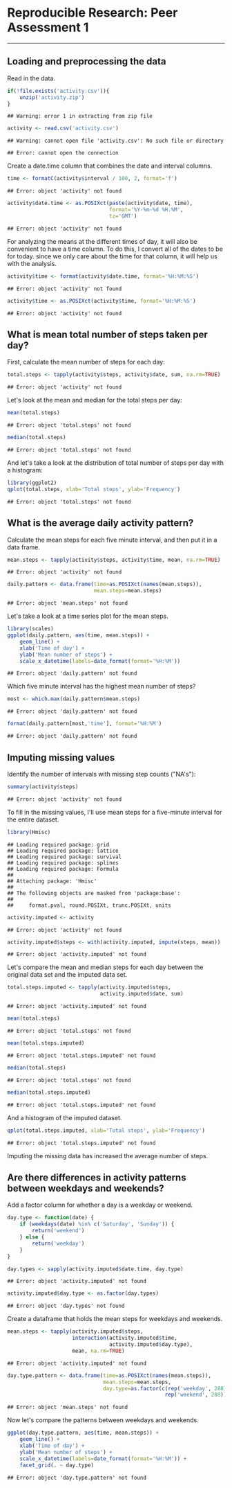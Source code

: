 # Reproducible Research: Peer Assessment 1

---



## Loading and preprocessing the data

Read in the data.

```r
if(!file.exists('activity.csv')){
    unzip('activity.zip')
}
```

```
## Warning: error 1 in extracting from zip file
```

```r
activity <- read.csv('activity.csv')
```

```
## Warning: cannot open file 'activity.csv': No such file or directory
```

```
## Error: cannot open the connection
```

Create a date.time column that combines the date and interval columns.

```r
time <- formatC(activity$interval / 100, 2, format='f')
```

```
## Error: object 'activity' not found
```

```r
activity$date.time <- as.POSIXct(paste(activity$date, time),
                                 format='%Y-%m-%d %H.%M',
                                 tz='GMT')
```

```
## Error: object 'activity' not found
```

For analyzing the means at the different times of day, it will also be convenient to have a time column. To do this, I convert all of the dates to be for today. since we only care about the time for that column, it will help us with the analysis.

```r
activity$time <- format(activity$date.time, format='%H:%M:%S')
```

```
## Error: object 'activity' not found
```

```r
activity$time <- as.POSIXct(activity$time, format='%H:%M:%S')
```

```
## Error: object 'activity' not found
```

## What is mean total number of steps taken per day?

First, calculate the mean number of steps for each day:

```r
total.steps <- tapply(activity$steps, activity$date, sum, na.rm=TRUE)
```

```
## Error: object 'activity' not found
```

Let's look at the mean and median for the total steps per day:

```r
mean(total.steps)
```

```
## Error: object 'total.steps' not found
```

```r
median(total.steps)
```

```
## Error: object 'total.steps' not found
```

And let's take a look at the distribution of total number of steps per day with a histogram:

```r
library(ggplot2)
qplot(total.steps, xlab='Total steps', ylab='Frequency')
```

```
## Error: object 'total.steps' not found
```


## What is the average daily activity pattern?

Calculate the mean steps for each five minute interval, and then put it in a data frame.

```r
mean.steps <- tapply(activity$steps, activity$time, mean, na.rm=TRUE)
```

```
## Error: object 'activity' not found
```

```r
daily.pattern <- data.frame(time=as.POSIXct(names(mean.steps)),
                            mean.steps=mean.steps)
```

```
## Error: object 'mean.steps' not found
```

Let's take a look at a time series plot for the mean steps.

```r
library(scales)
ggplot(daily.pattern, aes(time, mean.steps)) + 
    geom_line() +
    xlab('Time of day') +
    ylab('Mean number of steps') +
    scale_x_datetime(labels=date_format(format='%H:%M'))
```

```
## Error: object 'daily.pattern' not found
```

Which five minute interval has the highest mean number of steps?

```r
most <- which.max(daily.pattern$mean.steps)
```

```
## Error: object 'daily.pattern' not found
```

```r
format(daily.pattern[most,'time'], format='%H:%M')
```

```
## Error: object 'daily.pattern' not found
```


## Imputing missing values
Identify the number of intervals with missing step counts ("NA's"):

```r
summary(activity$steps)
```

```
## Error: object 'activity' not found
```

To fill in the missing values, I'll use mean steps for a five-minute interval for the entire dataset.

```r
library(Hmisc)
```

```
## Loading required package: grid
## Loading required package: lattice
## Loading required package: survival
## Loading required package: splines
## Loading required package: Formula
## 
## Attaching package: 'Hmisc'
## 
## The following objects are masked from 'package:base':
## 
##     format.pval, round.POSIXt, trunc.POSIXt, units
```

```r
activity.imputed <- activity
```

```
## Error: object 'activity' not found
```

```r
activity.imputed$steps <- with(activity.imputed, impute(steps, mean))
```

```
## Error: object 'activity.imputed' not found
```

Let's compare the mean and median steps for each day between the original data set and the imputed data set.

```r
total.steps.imputed <- tapply(activity.imputed$steps, 
                              activity.imputed$date, sum)
```

```
## Error: object 'activity.imputed' not found
```

```r
mean(total.steps)
```

```
## Error: object 'total.steps' not found
```

```r
mean(total.steps.imputed)
```

```
## Error: object 'total.steps.imputed' not found
```

```r
median(total.steps)
```

```
## Error: object 'total.steps' not found
```

```r
median(total.steps.imputed)
```

```
## Error: object 'total.steps.imputed' not found
```

And a histogram of the imputed dataset.

```r
qplot(total.steps.imputed, xlab='Total steps', ylab='Frequency')
```

```
## Error: object 'total.steps.imputed' not found
```

Imputing the missing data has increased the average number of steps. 

## Are there differences in activity patterns between weekdays and weekends?

Add a factor column for whether a day is a weekday or weekend.

```r
day.type <- function(date) {
    if (weekdays(date) %in% c('Saturday', 'Sunday')) {
        return('weekend')
    } else {
        return('weekday')
    }
}

day.types <- sapply(activity.imputed$date.time, day.type)
```

```
## Error: object 'activity.imputed' not found
```

```r
activity.imputed$day.type <- as.factor(day.types)
```

```
## Error: object 'day.types' not found
```

Create a dataframe that holds the mean steps for weekdays and weekends.

```r
mean.steps <- tapply(activity.imputed$steps, 
                     interaction(activity.imputed$time,
                                 activity.imputed$day.type),
                     mean, na.rm=TRUE)
```

```
## Error: object 'activity.imputed' not found
```

```r
day.type.pattern <- data.frame(time=as.POSIXct(names(mean.steps)),
                               mean.steps=mean.steps,
                               day.type=as.factor(c(rep('weekday', 288),
                                                   rep('weekend', 288))))
```

```
## Error: object 'mean.steps' not found
```

Now let's compare the patterns between weekdays and weekends.

```r
ggplot(day.type.pattern, aes(time, mean.steps)) + 
    geom_line() +
    xlab('Time of day') +
    ylab('Mean number of steps') +
    scale_x_datetime(labels=date_format(format='%H:%M')) +
    facet_grid(. ~ day.type)
```

```
## Error: object 'day.type.pattern' not found
```
